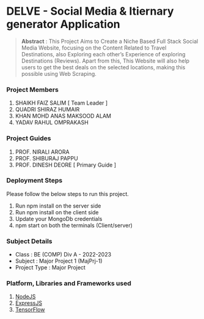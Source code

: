 # DELVE - Social Media & Itiernary generator Application

> **Abstract** : This Project Aims to Create a Niche Based Full Stack Social Media Website, focusing on the Content Related to Travel Destinations, also Exploring each other’s Experience of exploring Destinations (Reviews).
Apart from this, This Website will also help users to get the best deals on the selected locations, making this possible using Web Scraping.

### Project Members
1. SHAIKH FAIZ SALIM  [ Team Leader ] 
2. QUADRI SHIRAZ HUMAIR 
3. KHAN MOHD ANAS MAKSOOD ALAM 
4. YADAV RAHUL OMPRAKASH 

### Project Guides
1. PROF. NIRALI ARORA 
2. PROF. SHIBURAJ PAPPU 
3. PROF. DINESH DEORE  [ Primary Guide ] 

### Deployment Steps
Please follow the below steps to run this project.
1. Run npm install on the server side
2. Run npm install on the client side
3. Update your MongoDb credentials
3. npm start on both the terminals (Client/server)

### Subject Details
- Class : BE (COMP) Div A - 2022-2023
- Subject : Major Project 1 (MajPrj-1)
- Project Type : Major Project

### Platform, Libraries and Frameworks used
1. [NodeJS](https://nodejs.org)
2. [ExpressJS](https://expressjs.org)
3. [TensorFlow](https://tensorflowjs.com)
